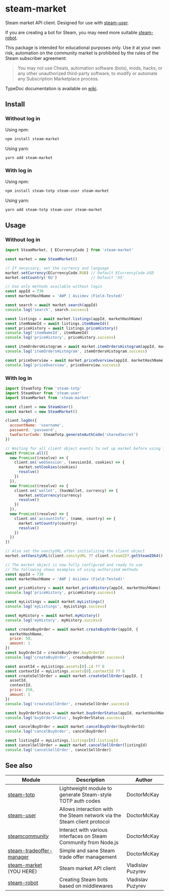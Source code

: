 # steam-market

Steam market API client. Designed for use with [steam-user](https://github.com/DoctorMcKay/node-steam-user).

If you are creating a bot for Steam, you may need more
suitable [steam-robot](https://github.com/vladislav-puzyrev/steam-robot).

This package is intended for educational purposes only. Use it at your own risk, automation on
the community market is prohibited by the rules of the Steam subscriber agreement:

> You may not use Cheats, automation software (bots), mods, hacks, or any other unauthorized third-party software, to
> modify or automate any Subscription Marketplace process.

TypeDoc documentation is available on [wiki](https://github.com/vladislav-puzyrev/steam-market/wiki).

## Install

### Without log in

Using npm:

```bash
npm install steam-market
```

Using yarn:

```bash
yarn add steam-market
```

### With log in

Using npm:

```bash
npm install steam-totp steam-user steam-market
```

Using yarn:

```bash
yarn add steam-totp steam-user steam-market
```

## Usage

### Without log in

```javascript
import SteamMarket, { ECurrencyCode } from 'steam-market'

const market = new SteamMarket()

// If necessary, set the currency and language
market.setCurrency(ECurrencyCode.RUB) // Default ECurrencyCode.USD
market.setCountry('RU')               // Default 'US'

// Use only methods available without login
const appId = 730
const marketHashName = 'AWP | Asiimov (Field-Tested)'

const search = await market.search(appId)
console.log('search', search.success)

const listings = await market.listings(appId, marketHashName)
const itemNameId = await listings.itemNameId()
const priceHistory = await listings.priceHistory()
console.log('itemNameId', itemNameId)
console.log('priceHistory', priceHistory.success)

const itemOrdersHistogram = await market.itemOrdersHistogram(appId, marketHashName, itemNameId)
console.log('itemOrdersHistogram', itemOrdersHistogram.success)

const priceOverview = await market.priceOverview(appId, marketHashName)
console.log('priceOverview', priceOverview.success)
```

### With log in

```javascript
import SteamTotp from 'steam-totp'
import SteamUser from 'steam-user'
import SteamMarket from 'steam-market'

const client = new SteamUser()
const market = new SteamMarket()

client.logOn({
  accountName: 'username',
  password: 'password',
  twoFactorCode: SteamTotp.generateAuthCode('sharedSecret')
})

// Waiting for all client object events to set up market before using it
await Promise.all([
  new Promise((resolve) => {
    client.on('webSession', (sessionId, cookies) => {
      market.setCookies(cookies)
      resolve()
    })
  }),
  new Promise((resolve) => {
    client.on('wallet', (hasWallet, currency) => {
      market.setCurrency(currency)
      resolve()
    })
  }),
  new Promise((resolve) => {
    client.on('accountInfo', (name, country) => {
      market.setCountry(country)
      resolve()
    })
  })
])

// Also set the vanityURL after initializing the client object
market.setVanityURL(client.vanityURL ?? client.steamID?.getSteamID64() ?? '')

// The market object is now fully configured and ready to use
// The following shows examples of using authorized methods
const appId = 730
const marketHashName = 'AWP | Asiimov (Field-Tested)'

const priceHistory = await market.priceHistory(appId, marketHashName)
console.log('priceHistory', priceHistory.success)

const myListings = await market.myListings()
console.log('myListings', myListings.success)

const myHistory = await market.myHistory()
console.log('myHistory', myHistory.success)

const createBuyOrder = await market.createBuyOrder(appId, {
  marketHashName,
  price: 50,
  amount: 1
})
const buyOrderId = createBuyOrder.buyOrderId
console.log('createBuyOrder', createBuyOrder.success)

const assetId = myListings.assets[0].id ?? 0
const contextId = myListings.assets[0].contextId ?? 0
const createSellOrder = await market.createSellOrder(appId, {
  assetId,
  contextId,
  price: 250,
  amount: 1
})
console.log('createSellOrder', createSellOrder.success)

const buyOrderStatus = await market.buyOrderStatus(appId, marketHashName, buyOrderId)
console.log('buyOrderStatus', buyOrderStatus.success)

const cancelBuyOrder = await market.cancelBuyOrder(buyOrderId)
console.log('cancelBuyOrder', cancelBuyOrder)

const listingId = myListings.listings[0].listingId
const cancelSellOrder = await market.cancelSellOrder(listingId)
console.log('cancelSellOrder', cancelSellOrder)
```

## See also

| Module                                                                                   | Description                                                             | Author            |
|------------------------------------------------------------------------------------------|-------------------------------------------------------------------------|-------------------|
| [steam-totp](https://github.com/DoctorMcKay/node-steam-totp)                             | Lightweight module to generate Steam-style TOTP auth codes              | DoctorMcKay       |
| [steam-user](https://github.com/DoctorMcKay/node-steam-user)                             | Allows interaction with the Steam network via the Steam client protocol | DoctorMcKay       |
| [steamcommunity](https://github.com/DoctorMcKay/node-steamcommunity)                     | Interact with various interfaces on Steam Community from Node.js        | DoctorMcKay       |
| [steam-tradeoffer-manager](https://github.com/DoctorMcKay/node-steam-tradeoffer-manager) | Simple and sane Steam trade offer management                            | DoctorMcKay       |
| [steam-market](https://github.com/vladislav-puzyrev/steam-market) (YOU HERE)             | Steam market API client                                                 | Vladislav Puzyrev |
| [steam-robot](https://github.com/vladislav-puzyrev/steam-robot)                          | Creating Steam bots based on middlewares                                | Vladislav Puzyrev |
